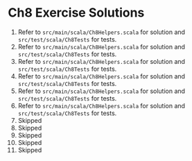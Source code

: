 # Ch8 Exercise Solutions
1. Refer to `src/main/scala/Ch8Helpers.scala` for solution and `src/test/scala/Ch8Tests` for tests.
2. Refer to `src/main/scala/Ch8Helpers.scala` for solution and `src/test/scala/Ch8Tests` for tests.
3. Refer to `src/main/scala/Ch8Helpers.scala` for solution and `src/test/scala/Ch8Tests` for tests.
4. Refer to `src/main/scala/Ch8Helpers.scala` for solution and `src/test/scala/Ch8Tests` for tests.
5. Refer to `src/main/scala/Ch8Helpers.scala` for solution and `src/test/scala/Ch8Tests` for tests.
6. Refer to `src/main/scala/Ch8Helpers.scala` for solution and `src/test/scala/Ch8Tests` for tests.
7. Skipped
8. Skipped
9. Skipped
10. Skipped
11. Skipped


